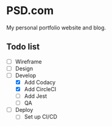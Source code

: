 # PSD.com

My personal portfolio website and blog.

## Todo list

- [ ] Wireframe
- [ ] Design
- [ ] Develop
  - [x] Add Codacy
  - [x] Add CircleCI
  - [ ] Add Jest
  - [ ] QA
- [ ] Deploy
  - [ ] Set up CI/CD
